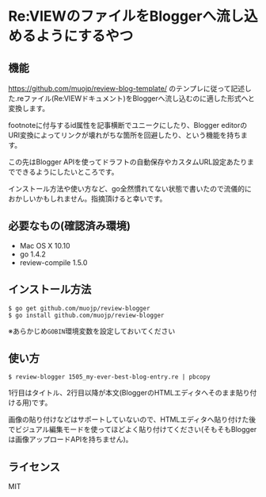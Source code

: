 # Re:VIEWのファイルをBloggerへ流し込めるようにするやつ

## 機能

https://github.com/muojp/review-blog-template/ のテンプレに従って記述した.reファイル(Re:VIEWドキュメント)をBloggerへ流し込むのに適した形式へと変換します。

footnoteに付与するid属性を記事横断でユニークにしたり、Blogger editorのURI変換によってリンクが壊れがちな箇所を回避したり、という機能を持ちます。

この先はBlogger APIを使ってドラフトの自動保存やカスタムURL設定あたりまでできるようにしたいところです。

インストール方法や使い方など、go全然慣れてない状態で書いたので流儀的におかしいかもしれません。指摘頂けると幸いです。

## 必要なもの(確認済み環境)

- Mac OS X 10.10
- go 1.4.2
- review-compile 1.5.0
 
## インストール方法

```
$ go get github.com/muojp/review-blogger
$ go install github.com/muojp/review-blogger
```

※あらかじめ`GOBIN`環境変数を設定しておいてください

## 使い方

```
$ review-blogger 1505_my-ever-best-blog-entry.re | pbcopy
```

1行目はタイトル、2行目以降が本文(BloggerのHTMLエディタへそのまま貼り付ける用)です。

画像の貼り付けなどはサポートしていないので、HTMLエディタへ貼り付けた後でビジュアル編集モードを使ってほどよく貼り付けてください(そもそもBloggerは画像アップロードAPIを持ちません)。

## ライセンス

MIT
